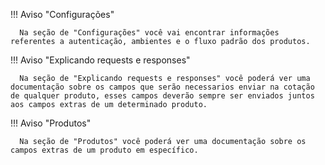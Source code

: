 <!--![Screenshot](img/4devs-positive.png)
### Descrição da API -->


!!! Aviso "Configurações"

      Na seção de "Configurações" você vai encontrar informações referentes a autenticação, ambientes e o fluxo padrão dos produtos.


!!! Aviso "Explicando requests e responses"

      Na seção de "Explicando requests e responses" você poderá ver uma documentação sobre os campos que serão necessarios enviar na cotação de qualquer produto, esses campos deverão sempre ser enviados juntos aos campos extras de um determinado produto.



!!! Aviso "Produtos"

      Na seção de "Produtos" você poderá ver uma documentação sobre os campos extras de um produto em específico.